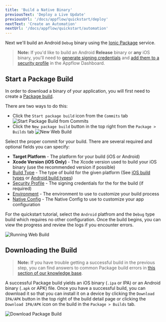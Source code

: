 ```yaml
---
title: 'Build a Native Binary'
previousText: 'Deploy a Live Update'
previousUrl: '/docs/appflow/quickstart/deploy'
nextText: 'Create an Automation'
nextUrl: '/docs/appflow/quickstart/automation'
---
```



Next we'll build an Android `Debug` binary using the [Ionic Package](/docs/appflow/package/intro) service.
<blockquote>
<b>Note:</b> If you'd like to build an Android <b>Release</b> binary or <b>any</b> iOS binary, you'll need to
<a href="/docs/appflow/package/credentials">generate signing credentials</a>
and <a href="/docs/appflow/package/adding-credentials">add them to a security profile</a> in the Appflow Dashboard.
</blockquote>

## Start a Package Build

In order to download a binary of your application, you will first need to create a [Package build](/docs/appflow/package/builds).

There are two ways to do this:
* Click the `Start package build` icon from the `Commits` tab
![Start Package Build from Commits](/docs/v4/assets/img/appflow/ss-start-package-build-commits.png)
* Click the `New package build` button in the top right from the `Package > Builds` tab
![New Web Build](/docs/v4/assets/img/appflow/ss-new-package-build.png)

Select the proper commit for your build. There are several required and
optional fields you can specify:
* <b>Target Platform</b> - The platform for your build (iOS or Android)
* <b>Xcode Version (iOS Only)</b> - The Xcode version used to build your iOS binary (use the recommended version if possible)
* [Build Type](/docs/appflow/package/build-types) - The type of build for the given platform (See [iOS build types](/docs/appflow/package/build-types#ios-build-types) or [Android build types](/docs/appflow/package/build-types#android-build-types))
* [Security Profile](/docs/appflow/package/credentials) - The signing credentials for the for the build (if required)
* [Environment](/docs/appflow/automation/environments#custom-environments) - The environment to use to customize your build process
* [Native Config](/docs/appflow/package/native-configs) - The Native Config to use to customize your app configuration

For the quickstart tutorial, select the `Android` platfrom and the `Debug` type build which requires
no other configuration. Once the build begins, you can view the progress and review the
logs if you encounter errors.

![Running Web Build](/docs/v4/assets/img/appflow/gif-start-package-build.gif)

## Downloading the Build

<blockquote>
<b>Note:</b> If you have trouble getting a successful build in the previous step, you can find answers to common Package build errors in
<a href="https://ionic.zendesk.com/hc/en-us/categories/360000410494-Package" target="_blank">this section of our knowledge base</a>.
</blockquote>

A successful Package build yields an iOS binary (`.ipa` or IPA) or an Android binary (`.apk` or APK) file. Once you have a successful build, you can download it so that you can install it on a device by 
clicking the `Download IPA/APK` button in the top right of the build detail page or clicking the 
`Download IPA/APK` icon on the build in the `Package > Builds` tab.

![Download Package Build](/docs/v4/assets/img/appflow/ss-download-package-build.png)
